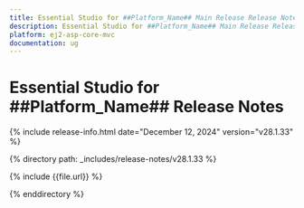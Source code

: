 ```yaml
---
title: Essential Studio for ##Platform_Name## Main Release Release Notes  
description: Essential Studio for ##Platform_Name## Main Release Release Notes  
platform: ej2-asp-core-mvc
documentation: ug
---
```


# Essential Studio for ##Platform_Name##  Release Notes  

{% include release-info.html date="December 12, 2024"  version="v28.1.33" %}

{% directory path: _includes/release-notes/v28.1.33 %}

{% include {{file.url}} %}

{% enddirectory %}